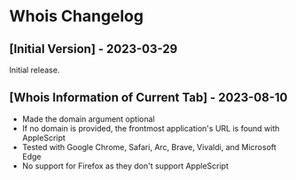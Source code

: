 # Whois Changelog

## [Initial Version] - 2023-03-29

Initial release.

## [Whois Information of Current Tab] - 2023-08-10

- Made the domain argument optional
- If no domain is provided, the frontmost application's URL is found with AppleScript
- Tested with Google Chrome, Safari, Arc, Brave, Vivaldi, and Microsoft Edge
- No support for Firefox as they don't support AppleScript
